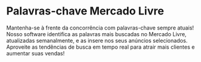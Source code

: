 # Palavras-chave Mercado Livre

Mantenha-se à frente da concorrência com palavras-chave sempre atuais! Nosso software identifica as palavras mais buscadas no Mercado Livre, atualizadas semanalmente, e as insere nos seus anúncios selecionados. Aproveite as tendências de busca em tempo real para atrair mais clientes e aumentar suas vendas!
